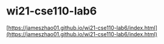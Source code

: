 # wi21-cse110-lab6
[https://jameszhao01.github.io/wi21-cse110-lab6/index.html](https://jameszhao01.github.io/wi21-cse110-lab6/index.html)
